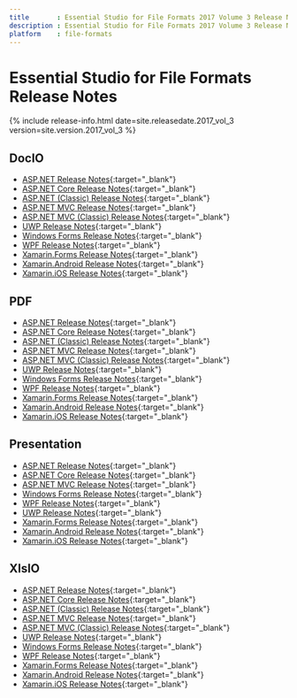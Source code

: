 ```yaml
---
title		: Essential Studio for File Formats 2017 Volume 3 Release Notes
description	: Essential Studio for File Formats 2017 Volume 3 Release Notes
platform	: file-formats
---
```


# Essential Studio for File Formats Release Notes

{% include release-info.html date=site.releasedate.2017_vol_3 version=site.version.2017_vol_3 %} 

## DocIO

* [ASP.NET Release Notes](/aspnet/release-notes/v15.3.0.26#docio){:target="_blank"}
* [ASP.NET Core Release Notes](/aspnet-core/release-notes/v15.3.0.26#docio){:target="_blank"}
* [ASP.NET (Classic) Release Notes](/aspnet-classic/release-notes/v15.3.0.26#docio){:target="_blank"}
* [ASP.NET MVC Release Notes](/aspnetmvc/release-notes/v15.3.0.26#docio){:target="_blank"}
* [ASP.NET MVC (Classic) Release Notes](/aspnetmvc-classic/release-notes/v15.3.0.26#docio){:target="_blank"}
* [UWP Release Notes](/uwp/release-notes/v15.3.0.26#docio){:target="_blank"}
* [Windows Forms Release Notes](/windowsforms/release-notes/v15.3.0.26#docio){:target="_blank"}
* [WPF Release Notes](/wpf/release-notes/v15.3.0.26#docio){:target="_blank"}
* [Xamarin.Forms Release Notes](/xamarin/release-notes/v15.3.0.26#docio){:target="_blank"}
* [Xamarin.Android Release Notes](/xamarin-android/release-notes/v15.3.0.26#docio){:target="_blank"}
* [Xamarin.iOS Release Notes](/xamarin-ios/release-notes/v15.3.0.26#docio){:target="_blank"}

## PDF

* [ASP.NET Release Notes](/aspnet/release-notes/v15.3.0.26#pdf){:target="_blank"}
* [ASP.NET Core Release Notes](/aspnet-core/release-notes/v15.3.0.26#pdf){:target="_blank"}
* [ASP.NET (Classic) Release Notes](/aspnet-classic/release-notes/v15.3.0.26#pdf){:target="_blank"}
* [ASP.NET MVC Release Notes](/aspnetmvc/release-notes/v15.3.0.26#pdf){:target="_blank"}
* [ASP.NET MVC (Classic) Release Notes](/aspnetmvc-classic/release-notes/v15.3.0.26#pdf){:target="_blank"}
* [UWP Release Notes](/uwp/release-notes/v15.3.0.26#pdf){:target="_blank"}
* [Windows Forms Release Notes](/windowsforms/release-notes/v15.3.0.26#pdf){:target="_blank"}
* [WPF Release Notes](/wpf/release-notes/v15.3.0.26#pdf){:target="_blank"}
* [Xamarin.Forms Release Notes](/xamarin/release-notes/v15.3.0.26#pdf){:target="_blank"}
* [Xamarin.Android Release Notes](/xamarin-android/release-notes/v15.3.0.26#pdf){:target="_blank"}
* [Xamarin.iOS Release Notes](/xamarin-ios/release-notes/v15.3.0.26#pdf){:target="_blank"}

## Presentation

* [ASP.NET Release Notes](/aspnet/release-notes/v15.3.0.26#presentation){:target="_blank"}
* [ASP.NET Core Release Notes](/aspnet-core/release-notes/v15.3.0.26#presentation){:target="_blank"}
* [ASP.NET MVC Release Notes](/aspnetmvc/release-notes/v15.3.0.26#presentation){:target="_blank"}
* [Windows Forms Release Notes](/windowsforms/release-notes/v15.3.0.26#presentation){:target="_blank"}
* [WPF Release Notes](/wpf/release-notes/v15.3.0.26#presentation){:target="_blank"}
* [UWP Release Notes](/uwp/release-notes/v15.3.0.26#presentation){:target="_blank"}
* [Xamarin.Forms Release Notes](/xamarin/release-notes/v15.3.0.26#presentation){:target="_blank"}
* [Xamarin.Android Release Notes](/xamarin-android/release-notes/v15.3.0.26#presentation){:target="_blank"}
* [Xamarin.iOS Release Notes](/xamarin-ios/release-notes/v15.3.0.26#presentation){:target="_blank"}

## XlsIO

* [ASP.NET Release Notes](/aspnet/release-notes/v15.3.0.26#xlsio){:target="_blank"}
* [ASP.NET Core Release Notes](/aspnet-core/release-notes/v15.3.0.26#xlsio){:target="_blank"}
* [ASP.NET (Classic) Release Notes](/aspnet-classic/release-notes/v15.3.0.26#xlsio){:target="_blank"}
* [ASP.NET MVC Release Notes](/aspnetmvc/release-notes/v15.3.0.26#xlsio){:target="_blank"}
* [ASP.NET MVC (Classic) Release Notes](/aspnetmvc-classic/release-notes/v15.3.0.26#xlsio){:target="_blank"}
* [UWP Release Notes](/uwp/release-notes/v15.3.0.26#xlsio){:target="_blank"}
* [Windows Forms Release Notes](/windowsforms/release-notes/v15.3.0.26#xlsio){:target="_blank"}
* [WPF Release Notes](/wpf/release-notes/v15.3.0.26#xlsio){:target="_blank"}
* [Xamarin.Forms Release Notes](/xamarin/release-notes/v15.3.0.26#xlsio){:target="_blank"}
* [Xamarin.Android Release Notes](/xamarin-android/release-notes/v15.3.0.26#xlsio){:target="_blank"}
* [Xamarin.iOS Release Notes](/xamarin-ios/release-notes/v15.3.0.26#xlsio){:target="_blank"}